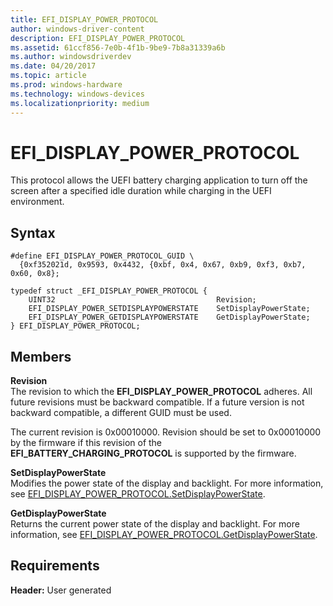 ```yaml
---
title: EFI_DISPLAY_POWER_PROTOCOL
author: windows-driver-content
description: EFI_DISPLAY_POWER_PROTOCOL
ms.assetid: 61ccf856-7e0b-4f1b-9be9-7b8a31339a6b
ms.author: windowsdriverdev
ms.date: 04/20/2017
ms.topic: article
ms.prod: windows-hardware
ms.technology: windows-devices
ms.localizationpriority: medium
---
```


# EFI\_DISPLAY\_POWER\_PROTOCOL


This protocol allows the UEFI battery charging application to turn off the screen after a specified idle duration while charging in the UEFI environment.

## Syntax


``` syntax
#define EFI_DISPLAY_POWER_PROTOCOL_GUID \
  {0xf352021d, 0x9593, 0x4432, {0xbf, 0x4, 0x67, 0xb9, 0xf3, 0xb7, 0x60, 0x8};

typedef struct _EFI_DISPLAY_POWER_PROTOCOL {  
    UINT32                                    Revision;  
    EFI_DISPLAY_POWER_SETDISPLAYPOWERSTATE    SetDisplayPowerState;  
    EFI_DISPLAY_POWER_GETDISPLAYPOWERSTATE    GetDisplayPowerState;  
} EFI_DISPLAY_POWER_PROTOCOL;
```

## Members


<a href="" id="revision"></a>**Revision**  
The revision to which the **EFI\_DISPLAY\_POWER\_PROTOCOL** adheres. All future revisions must be backward compatible. If a future version is not backward compatible, a different GUID must be used.

The current revision is 0x00010000. Revision should be set to 0x00010000 by the firmware if this revision of the **EFI\_BATTERY\_CHARGING\_PROTOCOL** is supported by the firmware.

<a href="" id="setdisplaypowerstate"></a>**SetDisplayPowerState**  
Modifies the power state of the display and backlight. For more information, see [EFI\_DISPLAY\_POWER\_PROTOCOL.SetDisplayPowerState](efi-display-power-protocolsetdisplaypowerstate.md).

<a href="" id="getdisplaypowerstate"></a>**GetDisplayPowerState**  
Returns the current power state of the display and backlight. For more information, see [EFI\_DISPLAY\_POWER\_PROTOCOL.GetDisplayPowerState](efi-display-power-protocolgetdisplaypowerstate.md).

## Requirements


**Header:** User generated

 

 




